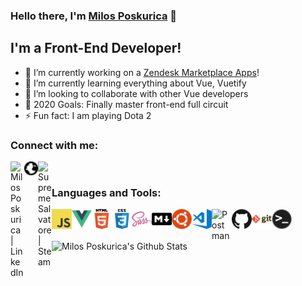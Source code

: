 ### Hello there, I'm [Milos Poskurica][website] 👋

## I'm a Front-End Developer!

- 🔭 I’m currently working on a [Zendesk Marketplace Apps][zendesk]!
- 🌱 I’m currently learning everything about Vue, Vuetify
- 👯 I’m looking to collaborate with other Vue developers
- 🥅 2020 Goals: Finally master front-end full circuit
- ⚡ Fun fact: I am playing Dota 2

### Connect with me:

[<img align="left" alt="Milos Poskurica | LinkedIn" width="22px" src="https://cdn.jsdelivr.net/npm/simple-icons@v3/icons/linkedin.svg" />][linkedin]
[<img align="left" alt="supremesalvatore.github.io/SalvatoreDev" width="22px" src="https://raw.githubusercontent.com/iconic/open-iconic/master/svg/globe.svg" />][website]
[<img align="left" alt="SupremeSalvatore | Steam" width="22px" src="https://cdn.jsdelivr.net/npm/simple-icons@v3/icons/steam.svg" />][steam]

<br />

### Languages and Tools:

[<img align="left" alt="javascript" width="32px" src="https://raw.githubusercontent.com/github/explore/80688e429a7d4ef2fca1e82350fe8e3517d3494d/topics/javascript/javascript.png" />]()[<img align="left" alt="vue.js" width="32px" src="https://raw.githubusercontent.com/github/explore/80688e429a7d4ef2fca1e82350fe8e3517d3494d/topics/vue/vue.png" />]()
[<img align="left" alt="html5" width="32px" src="https://raw.githubusercontent.com/github/explore/80688e429a7d4ef2fca1e82350fe8e3517d3494d/topics/html/html.png" />]()[<img align="left" alt="css3" width="32px" src="https://raw.githubusercontent.com/github/explore/80688e429a7d4ef2fca1e82350fe8e3517d3494d/topics/css/css.png" />]()[<img align="left" alt="sass" width="32px" src="https://raw.githubusercontent.com/github/explore/80688e429a7d4ef2fca1e82350fe8e3517d3494d/topics/sass/sass.png" />]()[<img align="left" alt="markdown" width="32px" src="https://raw.githubusercontent.com/github/explore/78df643247d429f6cc873026c0622819ad797942/topics/markdown/markdown.png" />]()
[<img align="left" alt="Ubuntu" width="32px" src="https://raw.githubusercontent.com/github/explore/80688e429a7d4ef2fca1e82350fe8e3517d3494d/topics/ubuntu/ubuntu.png" />]()[<img align="left" alt="visual studio code" width="32px" src="https://raw.githubusercontent.com/github/explore/80688e429a7d4ef2fca1e82350fe8e3517d3494d/topics/visual-studio-code/visual-studio-code.png" />]()
[<img align="left" alt="Postman" width="32px" src="https://www.postman.com/assets/logos/postman-logo-stacked.svg" />]()[<img align="left" alt="github" width="32px" src="https://raw.githubusercontent.com/github/explore/78df643247d429f6cc873026c0622819ad797942/topics/github/github.png" />]()
[<img align="left" alt="git" width="32px" src="https://raw.githubusercontent.com/github/explore/80688e429a7d4ef2fca1e82350fe8e3517d3494d/topics/git/git.png" />]()[<img align="left" alt="terminal" width="32px" src="https://raw.githubusercontent.com/github/explore/80688e429a7d4ef2fca1e82350fe8e3517d3494d/topics/terminal/terminal.png"/>]()
\
<br>
<img align="left" alt="Milos Poskurica's Github Stats" src="https://github-readme-stats.vercel.app/api?username=SupremeSalvatore&show_icons=true&hide_border=true&theme=cobalt&count_private=true" />

[linkedin]: https://linkedin.com/in/milos-poskurica
[website]: https://supremesalvatore.github.io/SalvatoreDev/
[zendesk]: https://www.zendesk.com/apps/directory/?q=&idx=appsIndex&p=0&hFR%5Bproducts%5D%5B0%5D=support
[steam]: https://steamcommunity.com/id/supremesalvatore/
